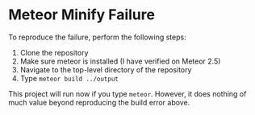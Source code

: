 # Meteor Minify Failure

To reproduce the failure, perform the following steps:

1. Clone the repository
2. Make sure meteor is installed (I have verified on Meteor 2.5)
3. Navigate to the top-level directory of the repository
4. Type `meteor build ../output`

This project will run now if you type `meteor`.  However, it does nothing
of much value beyond reproducing the build error above.
